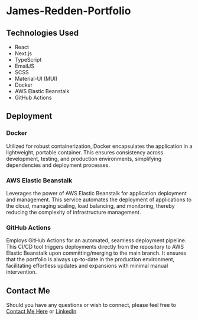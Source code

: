 # James-Redden-Portfolio

## Technologies Used
* React
* Next.js
* TypeScript
* EmailJS
* SCSS
* Material-UI (MUI)
* Docker
* AWS Elastic Beanstalk
* GitHub Actions

## Deployment
### Docker
Utilized for robust containerization, Docker encapsulates the application in a lightweight, portable container. This ensures consistency across development, testing, and production environments, simplifying dependencies and deployment processes.

### AWS Elastic Beanstalk
Leverages the power of AWS Elastic Beanstalk for application deployment and management. This service automates the deployment of applications to the cloud, managing scaling, load balancing, and monitoring, thereby reducing the complexity of infrastructure management.

### GitHub Actions
Employs GitHub Actions for an automated, seamless deployment pipeline. This CI/CD tool triggers deployments directly from the repository to AWS Elastic Beanstalk upon committing/merging to the main branch. It ensures that the portfolio is always up-to-date in the production environment, facilitating effortless updates and expansions with minimal manual intervention.

## Contact Me
Should you have any questions or wish to connect, please feel free to [Contact Me Here]() or [LinkedIn](https://www.linkedin.com/in/jamesredden1/)

